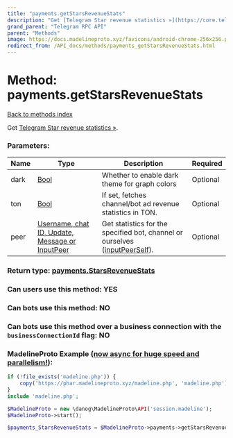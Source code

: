 ```yaml
---
title: "payments.getStarsRevenueStats"
description: "Get [Telegram Star revenue statistics »](https://core.telegram.org/api/stars)."
grand_parent: "Telegram RPC API"
parent: "Methods"
image: https://docs.madelineproto.xyz/favicons/android-chrome-256x256.png
redirect_from: /API_docs/methods/payments_getStarsRevenueStats.html
---
```

# Method: payments.getStarsRevenueStats
[Back to methods index](index.html)



Get [Telegram Star revenue statistics »](https://core.telegram.org/api/stars).

### Parameters:

| Name     |    Type       | Description | Required |
|----------|---------------|-------------|----------|
|dark|[Bool](/API_docs/types/Bool.html) | Whether to enable dark theme for graph colors | Optional|
|ton|[Bool](/API_docs/types/Bool.html) | If set, fetches channel/bot ad revenue statistics in TON. | Optional|
|peer|[Username, chat ID, Update, Message or InputPeer](/API_docs/types/InputPeer.html) | Get statistics for the specified bot, channel or ourselves ([inputPeerSelf](../constructors/inputPeerSelf.html)). | Optional|


### Return type: [payments.StarsRevenueStats](/API_docs/types/payments.StarsRevenueStats.html)

### Can users use this method: **YES**


### Can bots use this method: **NO**


### Can bots use this method over a business connection with the `businessConnectionId` flag: **NO**


### MadelineProto Example ([now async for huge speed and parallelism!](https://docs.madelineproto.xyz/docs/ASYNC.html)):


```php
if (!file_exists('madeline.php')) {
    copy('https://phar.madelineproto.xyz/madeline.php', 'madeline.php');
}
include 'madeline.php';

$MadelineProto = new \danog\MadelineProto\API('session.madeline');
$MadelineProto->start();

$payments_StarsRevenueStats = $MadelineProto->payments->getStarsRevenueStats(dark: $Bool, ton: $Bool, peer: $InputPeer, );
```

